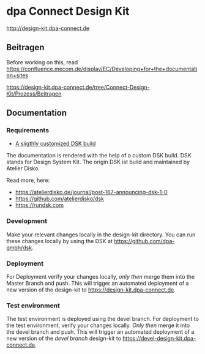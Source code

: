 # dpa Connect Design Kit

http://design-kit.dpa-connect.de

## Beitragen

Before working on this, read https://confluence.mecom.de/display/EC/Developing+for+the+documentation+sites

https://design-kit.dpa-connect.de/tree/Connect-Design-Kit/Prozess/Beitragen

## Documentation

### Requirements

* [A sligthly customized DSK build](https://github.com/dpa-gmbh/dsk)

The documentation is rendered with the help of a custom DSK build.
DSK stands for Design System Kit. The origin DSK ist build and maintained by Atelier Disko.

Read more, here: 

- https://atelierdisko.de/journal/post-167-announcing-dsk-1-0
- https://github.com/atelierdisko/dsk
- https://rundsk.com

### Development

Make your relevant changes locally in the design-kit directory. You can run these changes
locally by using the DSK at https://github.com/dpa-gmbh/dsk. 

### Deployment

For Deployment verify your changes locally, *only then* merge them into the Master Branch and push. This
will trigger an automated deployment of a new version of the design-kit to
https://design-kit.dpa-connect.de. 

### Test environment 

The test environment is deployed using the devel branch. For deployment 
to the test environment, verify your changes locally. *Only then* merge it into the devel branch 
and push. This will trigger an automated deployment of a new version of the *devel branch* design-kit to
https://devel-design-kit.dpa-connect.de. 

